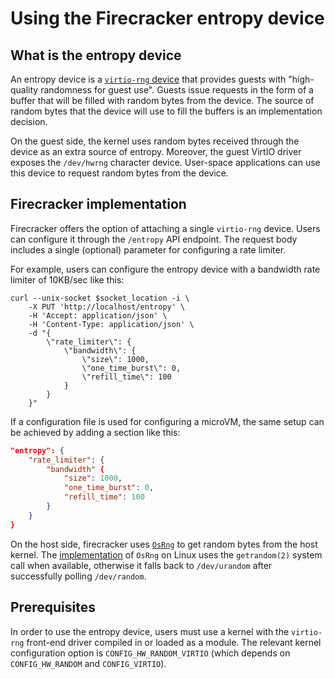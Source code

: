 # Using the Firecracker entropy device

## What is the entropy device

An entropy device is a [`virtio-rng` device][1] that provides guests with
"high-quality randomness for guest use". Guests issue requests in the form of a
buffer that will be filled with random bytes from the device. The source of
random bytes that the device will use to fill the buffers is an implementation
decision.

On the guest side, the kernel uses random bytes received through the device
as an extra source of entropy. Moreover, the guest VirtIO driver exposes the
`/dev/hwrng` character device. User-space applications can use this device to
request random bytes from the device.

## Firecracker implementation

Firecracker offers the option of attaching a single `virtio-rng` device. Users
can configure it through the `/entropy` API endpoint. The request body includes
a single (optional) parameter for configuring a rate limiter.

For example, users can configure the entropy device with a bandwidth rate
limiter of 10KB/sec like this:

```console
curl --unix-socket $socket_location -i \
    -X PUT 'http://localhost/entropy' \
    -H 'Accept: application/json' \
    -H 'Content-Type: application/json' \
    -d "{
        \"rate_limiter\": {
            \"bandwidth\": {
                \"size\": 1000,
                \"one_time_burst\": 0,
                \"refill_time\": 100
            }
        }
    }"
```

If a configuration file is used for configuring a microVM, the same setup can
be achieved by adding a section like this:

```json
"entropy": {
    "rate_limiter": {
        "bandwidth" {
            "size": 1000,
            "one_time_burst": 0,
            "refill_time": 100
        }
    }
}
```

On the host side, firecracker uses [`OsRng`][2] to get random bytes from the
host kernel. The [implementation][3] of `OsRng` on Linux uses the
`getrandom(2)` system call when available, otherwise it falls back to
`/dev/urandom` after successfully polling `/dev/random`.

## Prerequisites

In order to use the entropy device, users must use a kernel with the
`virtio-rng` front-end driver compiled in or loaded as a module. The relevant
kernel configuration option is `CONFIG_HW_RANDOM_VIRTIO` (which depends on
`CONFIG_HW_RANDOM` and `CONFIG_VIRTIO`).

[1]: https://docs.oasis-open.org/virtio/virtio/v1.2/cs01/virtio-v1.2-cs01.html#x1-3050004
[2]: https://docs.rs/rand/latest/rand/rngs/struct.OsRng.html
[3]: https://docs.rs/getrandom/latest/getrandom/
